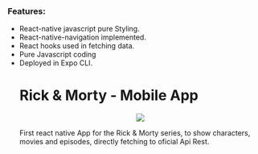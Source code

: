 ### Features:

<ul>
  <li>React-native javascript pure Styling.
    <li>React-native-navigation implemented.
      <li>React hooks used in fetching data.
         <li>Pure Javascript coding
           <li>Deployed in Expo CLI.

# Rick & Morty - Mobile App

<p align="center"><img src="https://user-images.githubusercontent.com/82784278/132308431-c45d156d-1668-4770-a976-2bee742c9f59.png" /></p>

First react native App for the Rick & Morty series, to show characters, movies and episodes, directly fetching to oficial Api Rest.
